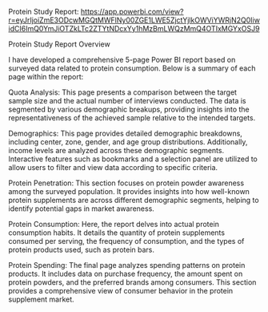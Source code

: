 Protein Study Report:
https://app.powerbi.com/view?r=eyJrIjoiZmE3ODcwMGQtMWFlNy00ZGE1LWE5ZjctYjlkOWViYWRjN2Q0IiwidCI6ImQ0YmJiOTZkLTc2ZTYtNDcxYy1hMzBmLWQzMmQ4OTIxMGYxOSJ9

Protein Study Report Overview

I have developed a comprehensive 5-page Power BI report based on surveyed data related to protein consumption. Below is a summary of each page within the report:

Quota Analysis:
This page presents a comparison between the target sample size and the actual number of interviews conducted. The data is segmented by various demographic breakups, providing insights into the representativeness of the achieved sample relative to the intended targets.

Demographics:
This page provides detailed demographic breakdowns, including center, zone, gender, and age group distributions. Additionally, income levels are analyzed across these demographic segments. Interactive features such as bookmarks and a selection panel are utilized to allow users to filter and view data according to specific criteria.

Protein Penetration:
This section focuses on protein powder awareness among the surveyed population. It provides insights into how well-known protein supplements are across different demographic segments, helping to identify potential gaps in market awareness.

Protein Consumption:
Here, the report delves into actual protein consumption habits. It details the quantity of protein supplements consumed per serving, the frequency of consumption, and the types of protein products used, such as protein bars.

Protein Spending:
The final page analyzes spending patterns on protein products. It includes data on purchase frequency, the amount spent on protein powders, and the preferred brands among consumers. This section provides a comprehensive view of consumer behavior in the protein supplement market.

